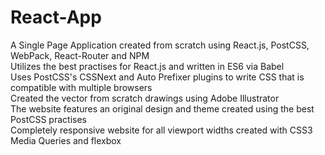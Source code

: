 # React-App
A Single Page Application created from scratch using React.js, PostCSS, WebPack, React-Router and NPM  
Utilizes the best practises for React.js and written in ES6 via Babel  
Uses PostCSS's CSSNext and Auto Prefixer plugins to write CSS that is compatible with multiple browsers  
Created the vector from scratch drawings using Adobe Illustrator  
The website features an original design and theme created using the best PostCSS practises  
Completely responsive website for all viewport widths created with CSS3 Media Queries and flexbox
